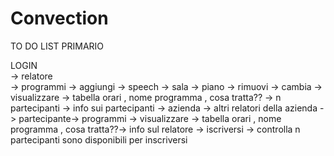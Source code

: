 # Convection
TO DO LIST PRIMARIO

LOGIN   
->  relatore     
->  programmi ->  aggiungi ->  speech ->  sala ->  piano
->  rimuovi
->  cambia
->  visualizzare ->  tabella orari , nome programma , cosa tratta?? -> n partecipanti
->  info sui partecipanti ->  azienda -> altri relatori della azienda
->  partecipante->  programmi ->  visualizzare ->  tabella orari , nome programma , cosa tratta??-> info sul relatore
->  iscriversi -> controlla n partecipanti sono disponibili per inscriversi
